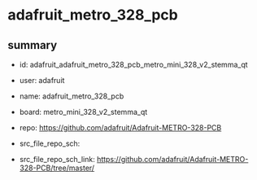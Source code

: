 # adafruit_metro_328_pcb
 
## summary 
* id: adafruit_adafruit_metro_328_pcb_metro_mini_328_v2_stemma_qt
* user: adafruit
* name: adafruit_metro_328_pcb
* board: metro_mini_328_v2_stemma_qt
* repo: https://github.com/adafruit/Adafruit-METRO-328-PCB



* src_file_repo_sch: 
* src_file_repo_sch_link: https://github.com/adafruit/Adafruit-METRO-328-PCB/tree/master/




